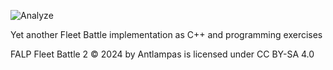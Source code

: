![Analyze](https://github.com/antlampas/FleetBattle2/actions/workflows/analyze.yml/badge.svg)

Yet another Fleet Battle implementation as C++ and programming exercises

FALP Fleet Battle 2 © 2024 by Antlampas is licensed under CC BY-SA 4.0